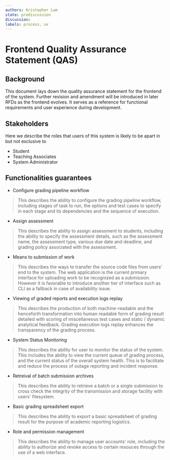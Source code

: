```yaml
---
authors: Kristopher Lam
state: prediscussion
discussion:
labels: process, ux
---
```


# Frontend Quality Assurance Statement (QAS)

## Background
This document lays down the quality assurance statement for the frontend of the system. Further revision and amendment will be introduced in later RFDs as the frontend evolves. It serves as a reference for functional requirements and user experience during development.

## Stakeholders
Here we describe the roles that users of this system is likely to be apart in but not exclusive to
- Student
- Teaching Associates
- System Administrator

## Functionalities guarantees

- Configure grading pipeline workflow
> This describes the ability to configure the grading pipeline workflow, including stages of task to run, the options and test cases to specify in each stage and its dependencies and the sequence of execution.

- Assign assessment
> This describes the ability to assign assessment to students, including the ability to specify the assessment details, such as the assessment name, the assessment type, various due date and deadline, and grading policy associated with the assessment.

- Means to submission of work
> This describes the ways to transfer the source code files from users' end to the system. The web application is the current primary interface for uploading work to be recognized as a submission. However it is favorable to introduce another tier of interface such as CLI as a fallback in case of availability issue. 

- Viewing of graded reports and execution logs replay
> This describes the production of both machine-readable and the henceforth transformation into human readable form of grading result detailed with scoring of miscellaneous test cases and static / dynamic analytical feedback. Grading execution logs replay enhances the transparency of the grading process.

- System Status Monitoring
> This describes the ability for user to monitor the status of the system. This includes the ability to view the current queue of grading process, and the current status of the overall system health. This is to facilitate and reduce the process of outage reporting and incident response.
 
- Retreival of batch submission archives
> This describes the ability to retrieve a batch or a single submission to cross check the integrity of the transmission and storage facility with users' filesystem.

- Basic grading spreadsheet export
> This describes the ability to export a basic spreadsheet of grading result for the purpose of academic reporting logistics.

- Role and permission management
> This describes the ability to manage user accounts' role, including the ability to authorize and revoke access to certain resouces through the use of a web interface.

